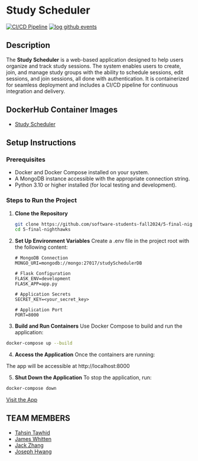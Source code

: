 # Study Scheduler

[![CI/CD Pipeline](https://github.com/software-students-fall2024/5-final-nighthawks/actions/workflows/ci-cd.yml/badge.svg)](https://github.com/software-students-fall2024/5-final-nighthawks/actions/workflows/ci-cd.yml)
[![log github events](https://github.com/software-students-fall2024/5-final-nighthawks/actions/workflows/event-logger.yml/badge.svg)](https://github.com/software-students-fall2024/5-final-nighthawks/actions/workflows/event-logger.yml)

## Description

The **Study Scheduler** is a web-based application designed to help users organize and track study sessions. The system enables users to create, join, and manage study groups with the ability to schedule sessions, edit sessions, and join sessions, all done with authentication. It is containerized for seamless deployment and includes a CI/CD pipeline for continuous integration and delivery.

## DockerHub Container Images

- [Study Scheduler](https://hub.docker.com/r/jwhit0/5-final-nighthawks)

## Setup Instructions

### Prerequisites

- Docker and Docker Compose installed on your system.
- A MongoDB instance accessible with the appropriate connection string.
- Python 3.10 or higher installed (for local testing and development).

### Steps to Run the Project

1. **Clone the Repository**
   ```bash
   git clone https://github.com/software-students-fall2024/5-final-nighthawks.git
   cd 5-final-nighthawks	
	```

2. **Set Up Environment Variables**
Create a .env file in the project root with the following content:

	```env
	# MongoDB Connection
    MONGO_URI=mongodb://mongo:27017/studySchedulerDB

    # Flask Configuration
    FLASK_ENV=development
    FLASK_APP=app.py

    # Application Secrets
    SECRET_KEY=<your_secret_key>

    # Application Port
    PORT=8000
	```

3. **Build and Run Containers**
Use Docker Compose to build and run the application:

```bash
docker-compose up --build
```
4. **Access the Application**
Once the containers are running:

The app will be accessible at http://localhost:8000

5. **Shut Down the Application**
To stop the application, run:

```bash
docker-compose down
```

[Visit the App](https://stingray-app-36zvb.ondigitalocean.app/)


## TEAM MEMBERS

- [Tahsin Tawhid](https://github.com/tahsintawhid)
- [James Whitten](https://github.com/jwhit0)
- [Jack Zhang](https://github.com/yz6973)
- [Joseph Hwang](https://github.com/JosephNYU)

